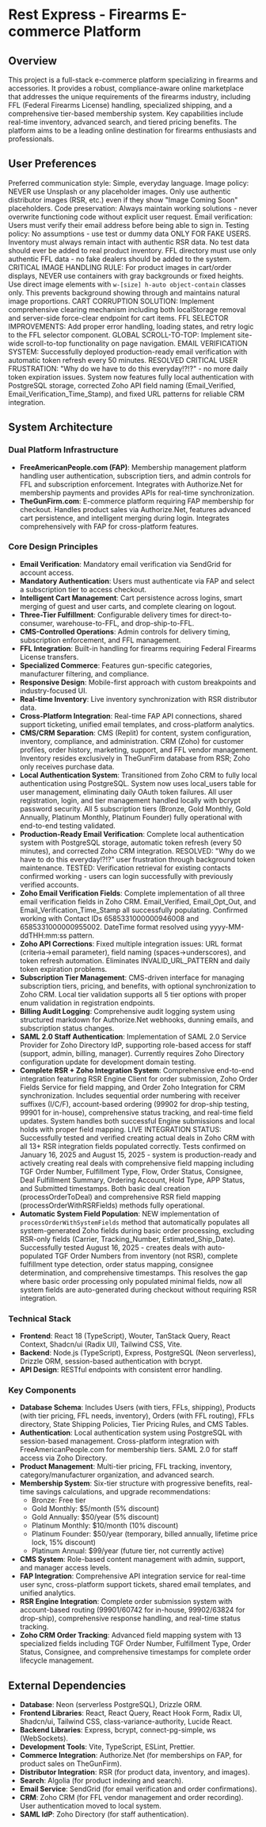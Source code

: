# Rest Express - Firearms E-commerce Platform

## Overview
This project is a full-stack e-commerce platform specializing in firearms and accessories. It provides a robust, compliance-aware online marketplace that addresses the unique requirements of the firearms industry, including FFL (Federal Firearms License) handling, specialized shipping, and a comprehensive tier-based membership system. Key capabilities include real-time inventory, advanced search, and tiered pricing benefits. The platform aims to be a leading online destination for firearms enthusiasts and professionals.

## User Preferences
Preferred communication style: Simple, everyday language.
Image policy: NEVER use Unsplash or any placeholder images. Only use authentic distributor images (RSR, etc.) even if they show "Image Coming Soon" placeholders.
Code preservation: Always maintain working solutions - never overwrite functioning code without explicit user request.
Email verification: Users must verify their email address before being able to sign in.
Testing policy: No assumptions - use test or dummy data ONLY FOR FAKE USERS. Inventory must always remain intact with authentic RSR data. No test data should ever be added to real product inventory. FFL directory must use only authentic FFL data - no fake dealers should be added to the system.
CRITICAL IMAGE HANDLING RULE: For product images in cart/order displays, NEVER use containers with gray backgrounds or fixed heights. Use direct image elements with `w-[size] h-auto object-contain` classes only. This prevents background showing through and maintains natural image proportions.
CART CORRUPTION SOLUTION: Implement comprehensive clearing mechanism including both localStorage removal and server-side force-clear endpoint for cart items.
FFL SELECTOR IMPROVEMENTS: Add proper error handling, loading states, and retry logic to the FFL selector component.
GLOBAL SCROLL-TO-TOP: Implement site-wide scroll-to-top functionality on page navigation.
EMAIL VERIFICATION SYSTEM: Successfully deployed production-ready email verification with automatic token refresh every 50 minutes. RESOLVED CRITICAL USER FRUSTRATION: "Why do we have to do this everyday!?!?" - no more daily token expiration issues. System now features fully local authentication with PostgreSQL storage, corrected Zoho API field naming (Email_Verified, Email_Verification_Time_Stamp), and fixed URL patterns for reliable CRM integration.

## System Architecture

### Dual Platform Infrastructure
- **FreeAmericanPeople.com (FAP)**: Membership management platform handling user authentication, subscription tiers, and admin controls for FFL and subscription enforcement. Integrates with Authorize.Net for membership payments and provides APIs for real-time synchronization.
- **TheGunFirm.com**: E-commerce platform requiring FAP membership for checkout. Handles product sales via Authorize.Net, features advanced cart persistence, and intelligent merging during login. Integrates comprehensively with FAP for cross-platform features.

### Core Design Principles
- **Email Verification**: Mandatory email verification via SendGrid for account access.
- **Mandatory Authentication**: Users must authenticate via FAP and select a subscription tier to access checkout.
- **Intelligent Cart Management**: Cart persistence across logins, smart merging of guest and user carts, and complete clearing on logout.
- **Three-Tier Fulfillment**: Configurable delivery times for direct-to-consumer, warehouse-to-FFL, and drop-ship-to-FFL.
- **CMS-Controlled Operations**: Admin controls for delivery timing, subscription enforcement, and FFL management.
- **FFL Integration**: Built-in handling for firearms requiring Federal Firearms License transfers.
- **Specialized Commerce**: Features gun-specific categories, manufacturer filtering, and compliance.
- **Responsive Design**: Mobile-first approach with custom breakpoints and industry-focused UI.
- **Real-time Inventory**: Live inventory synchronization with RSR distributor data.
- **Cross-Platform Integration**: Real-time FAP API connections, shared support ticketing, unified email templates, and cross-platform analytics.
- **CMS/CRM Separation**: CMS (Replit) for content, system configuration, inventory, compliance, and administration. CRM (Zoho) for customer profiles, order history, marketing, support, and FFL vendor management. Inventory resides exclusively in TheGunFirm database from RSR; Zoho only receives purchase data.
- **Local Authentication System**: Transitioned from Zoho CRM to fully local authentication using PostgreSQL. System now uses local_users table for user management, eliminating daily OAuth token failures. All user registration, login, and tier management handled locally with bcrypt password security. All 5 subscription tiers (Bronze, Gold Monthly, Gold Annually, Platinum Monthly, Platinum Founder) fully operational with end-to-end testing validated.
- **Production-Ready Email Verification**: Complete local authentication system with PostgreSQL storage, automatic token refresh (every 50 minutes), and corrected Zoho CRM integration. RESOLVED: "Why do we have to do this everyday!?!?" user frustration through background token maintenance. TESTED: Verification retrieval for existing contacts confirmed working - users can login successfully with previously verified accounts.
- **Zoho Email Verification Fields**: Complete implementation of all three email verification fields in Zoho CRM. Email_Verified, Email_Opt_Out, and Email_Verification_Time_Stamp all successfully populating. Confirmed working with Contact IDs 6585331000000946008 and 6585331000000955002. DateTime format resolved using yyyy-MM-ddTHH:mm:ss pattern.
- **Zoho API Corrections**: Fixed multiple integration issues: URL format (criteria→email parameter), field naming (spaces→underscores), and token refresh automation. Eliminates INVALID_URL_PATTERN and daily token expiration problems.
- **Subscription Tier Management**: CMS-driven interface for managing subscription tiers, pricing, and benefits, with optional synchronization to Zoho CRM. Local tier validation supports all 5 tier options with proper enum validation in registration endpoints.
- **Billing Audit Logging**: Comprehensive audit logging system using structured markdown for Authorize.Net webhooks, dunning emails, and subscription status changes.
- **SAML 2.0 Staff Authentication**: Implementation of SAML 2.0 Service Provider for Zoho Directory IdP, supporting role-based access for staff (support, admin, billing, manager). Currently requires Zoho Directory configuration update for development domain testing.
- **Complete RSR + Zoho Integration System**: Comprehensive end-to-end integration featuring RSR Engine Client for order submission, Zoho Order Fields Service for field mapping, and Order Zoho Integration for CRM synchronization. Includes sequential order numbering with receiver suffixes (I/C/F), account-based ordering (99902 for drop-ship testing, 99901 for in-house), comprehensive status tracking, and real-time field updates. System handles both successful Engine submissions and local holds with proper field mapping. LIVE INTEGRATION STATUS: Successfully tested and verified creating actual deals in Zoho CRM with all 13+ RSR integration fields populated correctly. Tests confirmed on January 16, 2025 and August 15, 2025 - system is production-ready and actively creating real deals with comprehensive field mapping including TGF Order Number, Fulfillment Type, Flow, Order Status, Consignee, Deal Fulfillment Summary, Ordering Account, Hold Type, APP Status, and Submitted timestamps. Both basic deal creation (processOrderToDeal) and comprehensive RSR field mapping (processOrderWithRSRFields) methods fully operational.
- **Automatic System Field Population**: NEW implementation of `processOrderWithSystemFields` method that automatically populates all system-generated Zoho fields during basic order processing, excluding RSR-only fields (Carrier, Tracking_Number, Estimated_Ship_Date). Successfully tested August 16, 2025 - creates deals with auto-populated TGF Order Numbers from inventory (not RSR), complete fulfillment type detection, order status mapping, consignee determination, and comprehensive timestamps. This resolves the gap where basic order processing only populated minimal fields, now all system fields are auto-generated during checkout without requiring RSR integration.

### Technical Stack
- **Frontend**: React 18 (TypeScript), Wouter, TanStack Query, React Context, Shadcn/ui (Radix UI), Tailwind CSS, Vite.
- **Backend**: Node.js (TypeScript), Express, PostgreSQL (Neon serverless), Drizzle ORM, session-based authentication with bcrypt.
- **API Design**: RESTful endpoints with consistent error handling.

### Key Components
- **Database Schema**: Includes Users (with tiers, FFLs, shipping), Products (with tier pricing, FFL needs, inventory), Orders (with FFL routing), FFLs directory, State Shipping Policies, Tier Pricing Rules, and CMS Tables.
- **Authentication**: Local authentication system using PostgreSQL with session-based management. Cross-platform integration with FreeAmericanPeople.com for membership tiers. SAML 2.0 for staff access via Zoho Directory.
- **Product Management**: Multi-tier pricing, FFL tracking, inventory, category/manufacturer organization, and advanced search.
- **Membership System**: Six-tier structure with progressive benefits, real-time savings calculations, and upgrade recommendations:
  - Bronze: Free tier
  - Gold Monthly: $5/month (5% discount)
  - Gold Annually: $50/year (5% discount)
  - Platinum Monthly: $10/month (10% discount)
  - Platinum Founder: $50/year (temporary, billed annually, lifetime price lock, 15% discount)
  - Platinum Annual: $99/year (future tier, not currently active)
- **CMS System**: Role-based content management with admin, support, and manager access levels.
- **FAP Integration**: Comprehensive API integration service for real-time user sync, cross-platform support tickets, shared email templates, and unified analytics.
- **RSR Engine Integration**: Complete order submission system with account-based routing (99901/60742 for in-house, 99902/63824 for drop-ship), comprehensive response handling, and real-time status tracking.
- **Zoho CRM Order Tracking**: Advanced field mapping system with 13 specialized fields including TGF Order Number, Fulfillment Type, Order Status, Consignee, and comprehensive timestamps for complete order lifecycle management.

## External Dependencies
- **Database**: Neon (serverless PostgreSQL), Drizzle ORM.
- **Frontend Libraries**: React, React Query, React Hook Form, Radix UI, Shadcn/ui, Tailwind CSS, class-variance-authority, Lucide React.
- **Backend Libraries**: Express, bcrypt, connect-pg-simple, ws (WebSockets).
- **Development Tools**: Vite, TypeScript, ESLint, Prettier.
- **Commerce Integration**: Authorize.Net (for memberships on FAP, for product sales on TheGunFirm).
- **Distributor Integration**: RSR (for product data, inventory, and images).
- **Search**: Algolia (for product indexing and search).
- **Email Service**: SendGrid (for email verification and order confirmations).
- **CRM**: Zoho CRM (for FFL vendor management and order recording). User authentication moved to local system.
- **SAML IdP**: Zoho Directory (for staff authentication).